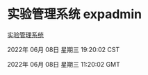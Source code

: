 # 实验管理系统 expadmin
[实验管理系统](http://59.174.27.195:56808/expadmin-782313d2-e1b1-4ea7-932e-3a55e6a1a4d0/)

2022年 06月 08日 星期三 19:20:02 CST

2022年 06月 08日 星期三 11:20:02 GMT
